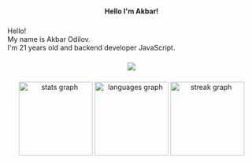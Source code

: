 <h4 align="center">Hello I'm Akbar!</h4>

###

<p align="left">Hello!<br> My name is Akbar Odilov. <br>I'm 21 years old and backend developer JavaScript.</p>

###

<p align="center">
  <a href="https://skillicons.dev">
    <img src="https://skillicons.dev/icons?i=html,css,bootstrap,js,nodejs,express,mongodb,react,electron" />
  </a>
</p>

###

<div align="center">
  <img src="https://github-readme-stats.vercel.app/api?username=odilov-a&hide_title=false&hide_rank=false&show_icons=true&include_all_commits=true&count_private=true&disable_animations=false&theme=dracula&locale=en&hide_border=false&order=1" height="150" alt="stats graph"  />
  <img src="https://github-readme-stats.vercel.app/api/top-langs?username=odilov-a&locale=en&hide_title=false&layout=compact&card_width=320&langs_count=5&theme=dracula&hide_border=false&order=2" height="150" alt="languages graph"  />
  <img src="https://streak-stats.demolab.com?user=odilov-a&locale=en&mode=daily&theme=dracula&hide_border=false&border_radius=5&order=3" height="150" alt="streak graph"  />
</div>

###
